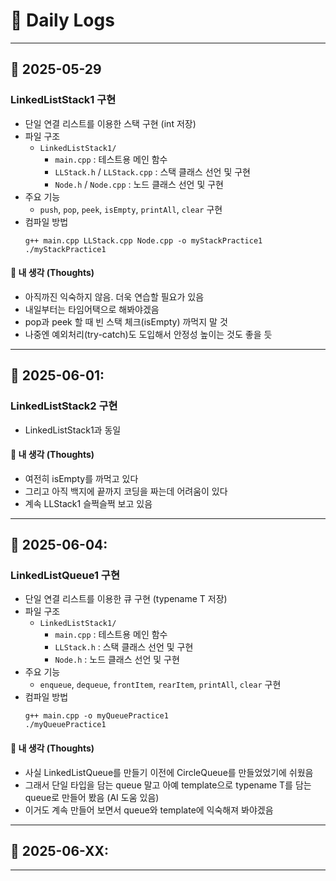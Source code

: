 # 📅 **Daily Logs**

---

## 📌 **2025-05-29**

### **LinkedListStack1 구현**

- 단일 연결 리스트를 이용한 스택 구현 (int 저장)
- 파일 구조
  - `LinkedListStack1/`
    - `main.cpp` : 테스트용 메인 함수
    - `LLStack.h` / `LLStack.cpp` : 스택 클래스 선언 및 구현
    - `Node.h` / `Node.cpp` : 노드 클래스 선언 및 구현
- 주요 기능
  - `push`, `pop`, `peek`, `isEmpty`, `printAll`, `clear` 구현
- 컴파일 방법
  ```
  g++ main.cpp LLStack.cpp Node.cpp -o myStackPractice1
  ./myStackPractice1
  ```
#### 💭 **내 생각 (Thoughts)**

- 아직까진 익숙하지 않음. 더욱 연습할 필요가 있음
- 내일부터는 타임어택으로 해봐야겠음
- pop과 peek 할 때 빈 스택 체크(isEmpty) 까먹지 말 것
- 나중엔 예외처리(try-catch)도 도입해서 안정성 높이는 것도 좋을 듯

---

## 📌 **2025-06-01:** 

### **LinkedListStack2 구현**

- LinkedListStack1과 동일

#### 💭 **내 생각 (Thoughts)**

- 여전히 isEmpty를 까먹고 있다
- 그리고 아직 백지에 끝까지 코딩을 짜는데 어려움이 있다
- 계속 LLStack1 슬쩍슬쩍 보고 있음

---

## 📌 **2025-06-04:** 

### **LinkedListQueue1 구현**

- 단일 연결 리스트를 이용한 큐 구현 (typename T 저장)
- 파일 구조
  - `LinkedListStack1/`
    - `main.cpp` : 테스트용 메인 함수
    - `LLStack.h` : 스택 클래스 선언 및 구현
    - `Node.h` : 노드 클래스 선언 및 구현
- 주요 기능
  - `enqueue`, `dequeue`, `frontItem`, `rearItem`, `printAll`, `clear` 구현
- 컴파일 방법
  ```
  g++ main.cpp -o myQueuePractice1
  ./myQueuePractice1

#### 💭 **내 생각 (Thoughts)**

- 사실 LinkedListQueue를 만들기 이전에 CircleQueue를 만들었었기에 쉬웠음
- 그래서 단일 타입을 담는 queue 말고 아예 template으로 typename T를 담는 queue로 만들어 봤음 (AI 도움 있음)
- 이거도 계속 만들어 보면서 queue와 template에 익숙해져 봐야겠음

---

## 📌 **2025-06-XX:** 

---